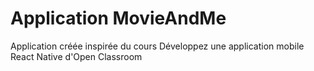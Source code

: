 # Application MovieAndMe
Application créée inspirée du cours Développez une application mobile React Native d'Open Classroom
